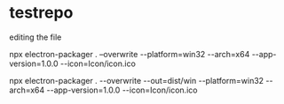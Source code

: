 # testrepo
editing the file


npx electron-packager . –overwrite --platform=win32 --arch=x64 --app-version=1.0.0 --icon=Icon/icon.ico

npx electron-packager . --overwrite --out=dist/win --platform=win32 --arch=x64 --app-version=1.0.0 --icon=Icon/icon.ico
